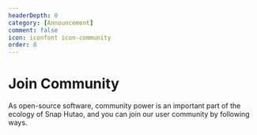 ```yaml
---
headerDepth: 0
category: [Announcement]
comment: false
icon: iconfont icon-community
order: 8
---
```


# Join Community

As open-source software, community power is an important part of the ecology of Snap Hutao, and you can join our user community by following ways.

<div class="vp-card-container">
  <VPCard
    title="Discord"
    desc="Yb8bykaUKp"
    logo="/images/202312/discord.svg"
    link="https://discord.gg/Yb8bykaUKp"
    background="rgba(88, 101, 242, 0.15)"
  />
  <VPCard
    title="Snap Hutao QQ Group Chat"
    desc="567908135"
    logo="/images/202312/tencent.svg"
    link="https://qm.qq.com/q/WJKykrY9W"
    background="rgba(228, 0, 54, 0.15)"
  />
  <VPCard
    title="Snap Hutao QQ Announcement"
    desc="531960040; announcement only"
    logo="/images/202312/tencent.svg"
    link="http://qm.qq.com/cgi-bin/qm/qr?_wv=1027&k=uxqsxPJPB_jOVbMFOzZv5LcDyIF2HAiu&authKey=Deo2c2ZhmqSAQ%2BGUL0ItD7bYtYG5blYxQor25BXoCcaCGllZYtZ4eDNwZ3yZz8gH&noverify=0&group_code=531960040"
    background="rgba(228, 0, 54, 0.15)"
  />
  <VPCard
    title="GitHub Discussion"
    desc="Snap Hutao repository discussion is opened for all GitHub users"
    logo="/images/202312/github-mark.svg"
    link="https://github.com/DGP-Studio/Snap.Hutao/discussions"
    background="rgba(155, 233, 168, 0.15)"
  />
</div>
